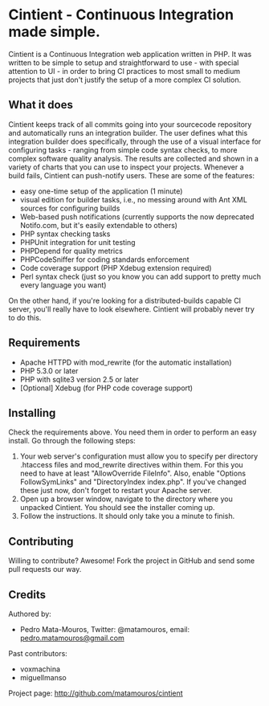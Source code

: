 Cintient - Continuous Integration made simple.
==============================================

Cintient is a Continuous Integration web application written in PHP. It
was written to be simple to setup and straightforward to use - with
special attention to UI - in order to bring CI practices to most small
to medium projects that just don't justify the setup of a more complex
CI solution.
 
What it does
------------
 
Cintient keeps track of all commits going into your sourcecode
repository and automatically runs an integration builder. The user
defines what this integration builder does specifically, through the use
of a visual interface for configuring tasks - ranging from simple code
syntax checks, to more complex software quality analysis. The results
are collected and shown in a variety of charts that you can use to
inspect your projects. Whenever a build fails, Cintient can push-notify
users. These are some of the features:

 *  easy one-time setup of the application (1 minute)
 *  visual edition for builder tasks, i.e., no messing around with Ant
    XML sources for configuring builds
 *  Web-based push notifications (currently supports the now deprecated
    Notifo.com, but it's easily extendable to others)
 *  PHP syntax checking tasks
 *  PHPUnit integration for unit testing
 *  PHPDepend for quality metrics
 *  PHPCodeSniffer for coding standards enforcement
 *  Code coverage support (PHP Xdebug extension required)
 *  Perl syntax check (just so you know you can add support to pretty
    much every language you want)

On the other hand, if you're looking for a distributed-builds capable
CI server, you'll really have to look elsewhere. Cintient will probably
never try to do this.
    
Requirements
------------

 *  Apache HTTPD with mod_rewrite (for the automatic installation)
 *  PHP 5.3.0 or later
 *  PHP with sqlite3 version 2.5 or later
 *  [Optional] Xdebug (for PHP code coverage support)

Installing
----------

Check the requirements above. You need them in order to perform an easy
install. Go through the following steps:

 1.  Your web server's configuration must allow you to specify per
     directory .htaccess files and mod_rewrite directives within them.
     For this you need to have at least "AllowOverride FileInfo". Also,
     enable "Options FollowSymLinks" and "DirectoryIndex index.php". If
     you've changed these just now, don't forget to restart your Apache
     server. 
 2.  Open up a browser window, navigate to the directory where you
     unpacked Cintient. You should see the installer coming up.
 3.  Follow the instructions. It should only take you a minute to
     finish.

Contributing
------------

Willing to contribute? Awesome! Fork the project in GitHub and send some
pull requests our way.

Credits
-------

Authored by:

 *  Pedro Mata-Mouros,
    Twitter: @matamouros,
    email: pedro.matamouros@gmail.com

Past contributors:

 *  voxmachina
 *  miguellmanso

Project page: <http://github.com/matamouros/cintient>
